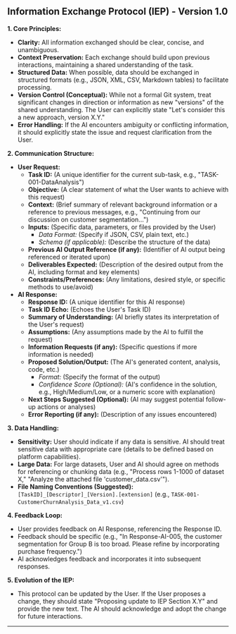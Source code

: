 ## Information Exchange Protocol (IEP) - Version 1.0

**1. Core Principles:**

*   **Clarity:** All information exchanged should be clear, concise, and unambiguous.
*   **Context Preservation:** Each exchange should build upon previous interactions, maintaining a shared understanding of the task.
*   **Structured Data:** When possible, data should be exchanged in structured formats (e.g., JSON, XML, CSV, Markdown tables) to facilitate processing.
*   **Version Control (Conceptual):** While not a formal Git system, treat significant changes in direction or information as new "versions" of the shared understanding. The User can explicitly state "Let's consider this a new approach, version X.Y."
*   **Error Handling:** If the AI encounters ambiguity or conflicting information, it should explicitly state the issue and request clarification from the User.

**2. Communication Structure:**

*   **User Request:**
    *   **Task ID:** (A unique identifier for the current sub-task, e.g., "TASK-001-DataAnalysis")
    *   **Objective:** (A clear statement of what the User wants to achieve with this request)
    *   **Context:** (Brief summary of relevant background information or a reference to previous messages, e.g., "Continuing from our discussion on customer segmentation...")
    *   **Inputs:** (Specific data, parameters, or files provided by the User)
        *   *Data Format:* (Specify if JSON, CSV, plain text, etc.)
        *   *Schema (if applicable):* (Describe the structure of the data)
    *   **Previous AI Output Reference (if any):** (Identifier of AI output being referenced or iterated upon)
    *   **Deliverables Expected:** (Description of the desired output from the AI, including format and key elements)
    *   **Constraints/Preferences:** (Any limitations, desired style, or specific methods to use/avoid)
*   **AI Response:**
    *   **Response ID:** (A unique identifier for this AI response)
    *   **Task ID Echo:** (Echoes the User's Task ID)
    *   **Summary of Understanding:** (AI briefly states its interpretation of the User's request)
    *   **Assumptions:** (Any assumptions made by the AI to fulfill the request)
    *   **Information Requests (if any):** (Specific questions if more information is needed)
    *   **Proposed Solution/Output:** (The AI's generated content, analysis, code, etc.)
        *   *Format:* (Specify the format of the output)
        *   *Confidence Score (Optional):* (AI's confidence in the solution, e.g., High/Medium/Low, or a numeric score with explanation)
    *   **Next Steps Suggested (Optional):** (AI may suggest potential follow-up actions or analyses)
    *   **Error Reporting (if any):** (Description of any issues encountered)

**3. Data Handling:**

*   **Sensitivity:** User should indicate if any data is sensitive. AI should treat sensitive data with appropriate care (details to be defined based on platform capabilities).
*   **Large Data:** For large datasets, User and AI should agree on methods for referencing or chunking data (e.g., "Process rows 1-1000 of dataset X," "Analyze the attached file 'customer_data.csv'").
*   **File Naming Conventions (Suggested):** `[TaskID]_[Descriptor]_[Version].[extension]` (e.g., `TASK-001-CustomerChurnAnalysis_Data_v1.csv`)

**4. Feedback Loop:**

*   User provides feedback on AI Response, referencing the Response ID.
*   Feedback should be specific (e.g., "In Response-AI-005, the customer segmentation for Group B is too broad. Please refine by incorporating purchase frequency.")
*   AI acknowledges feedback and incorporates it into subsequent responses.

**5. Evolution of the IEP:**

*   This protocol can be updated by the User. If the User proposes a change, they should state "Proposing update to IEP Section X.Y" and provide the new text. The AI should acknowledge and adopt the change for future interactions.

---
